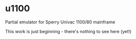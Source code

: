 u1100
=====

Partial emulator for Sperry Univac 1100/80 mainframe

This work is just beginning - there's nothing to see here (yet!)

